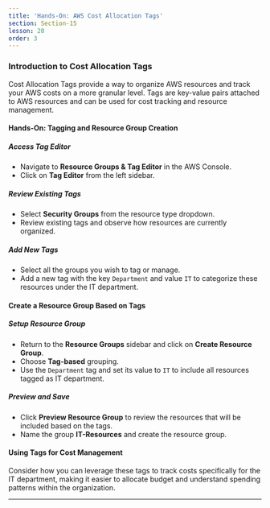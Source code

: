 ```yaml
---
title: 'Hands-On: AWS Cost Allocation Tags'
section: Section-15
lesson: 20
order: 3
---
```


### Introduction to Cost Allocation Tags

Cost Allocation Tags provide a way to organize AWS resources and track your AWS costs on a more granular level. Tags are key-value pairs attached to AWS resources and can be used for cost tracking and resource management.

<!-- pagebreak -->

#### Hands-On: Tagging and Resource Group Creation

##### Access Tag Editor

- Navigate to **Resource Groups & Tag Editor** in the AWS Console.
- Click on **Tag Editor** from the left sidebar.

##### Review Existing Tags

- Select **Security Groups** from the resource type dropdown.
- Review existing tags and observe how resources are currently organized.

##### Add New Tags

- Select all the groups you wish to tag or manage.
- Add a new tag with the key `Department` and value `IT` to categorize these resources under the IT department.

<!-- pagebreak -->

#### Create a Resource Group Based on Tags

##### Setup Resource Group

- Return to the **Resource Groups** sidebar and click on **Create Resource Group**.
- Choose **Tag-based** grouping.
- Use the `Department` tag and set its value to `IT` to include all resources tagged as IT department.

##### Preview and Save

- Click **Preview Resource Group** to review the resources that will be included based on the tags.
- Name the group **IT-Resources** and create the resource group.

<!-- pagebreak -->

#### Using Tags for Cost Management

Consider how you can leverage these tags to track costs specifically for the IT department, making it easier to allocate budget and understand spending patterns within the organization.

---
